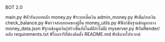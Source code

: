 BOT 2.0

main.py #ตัวรันบอทหลัก
money.py #ระบบเช็คเงิน
admin_money.py #เพิ่ม/ลบเงิน
check_balance.py #ตรวจสอบยอดของผู้อื่น
money_utils.py #ฟังก์ชันฐานข้อมูลกลาง
money_data.json #ฐานข้อมูลเงิน(สร้างขึ้นอัตโนมัติถ้าไม่มี)
myserver.py #กันRender/หลับ
requirements.txt #ไลบรารีที่ต้องติดตั้ง
README.md #อธิบายโปรเจกต์
